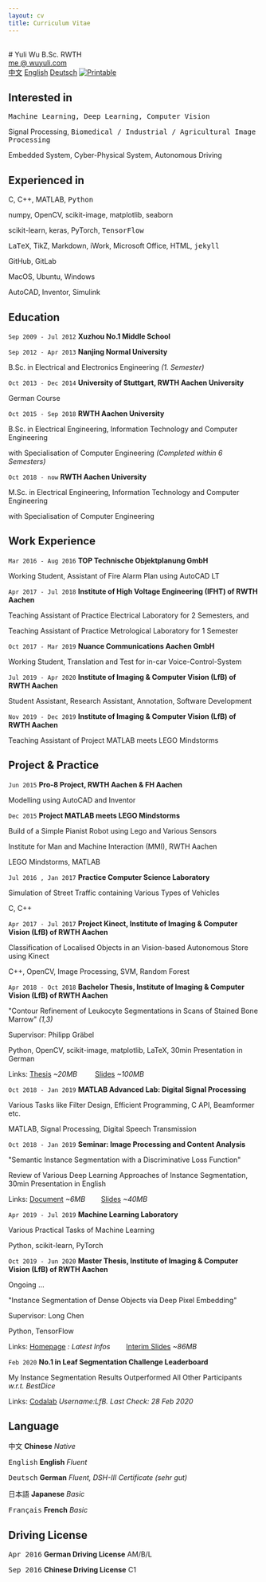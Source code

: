 ```yaml
---
layout: cv
title: Curriculum Vitae
---
```


<br />
# Yuli Wu
B.Sc. RWTH

<div id="webaddress">
<a href="mailto:me@wuyuli.com">me @ wuyuli.com</a>
<!--( have a try, it really works 😹 )</p> -->
</div>
<div id="language">
<span><a href="https://yuliwu.github.io/cv/zh/">中文</a></span>
<span><a href="https://yuliwu.github.io/cv/en/">English</a></span>
<span><a href="https://yuliwu.github.io/cv/de/">Deutsch</a></span>
<span><a href="https://yuliwu.github.io/cv/print/" target="_blank"><img src="https://img.icons8.com/metro/26/000000/print.png" alt="Printable"></a></span>
</div>

## Interested in

<samp>Machine Learning, Deep Learning, Computer Vision</samp>

Signal Processing, <samp>Biomedical / Industrial / Agricultural Image Processing</samp>

Embedded System, Cyber-Physical System, Autonomous Driving


## Experienced in

C, C++, MATLAB, <samp>Python</samp>

numpy, OpenCV, scikit-image, matplotlib, seaborn

scikit-learn, keras, PyTorch, <samp>TensorFlow</samp>

<samp>LaTeX</samp>, TikZ, Markdown, iWork, Microsoft Office, HTML, <samp>jekyll</samp>

GitHub, GitLab

MacOS, Ubuntu, Windows

AutoCAD, Inventor, Simulink


## Education

`Sep 2009 - Jul 2012`
__Xuzhou No.1 Middle School__

`Sep 2012 - Apr 2013`
__Nanjing Normal University__

B.Sc. in Electrical and Electronics Engineering *(1. Semester)*

`Oct 2013 - Dec 2014`
__University of Stuttgart, RWTH Aachen University__

German Course

`Oct 2015 - Sep 2018`
__RWTH Aachen University__

B.Sc. in Electrical Engineering, Information Technology and Computer Engineering

with Specialisation of Computer Engineering  *(Completed within 6 Semesters)*

`Oct 2018 - now`
__RWTH Aachen University__

M.Sc. in Electrical Engineering, Information Technology and Computer Engineering

with Specialisation of Computer Engineering

## Work Experience
`Mar 2016 - Aug 2016`
__TOP Technische Objektplanung GmbH__

Working Student, Assistant of Fire Alarm Plan using AutoCAD LT

`Apr 2017 - Jul 2018`
__Institute of High Voltage Engineering (IFHT) of RWTH Aachen__

Teaching Assistant of Practice Electrical Laboratory for 2 Semesters, and

Teaching Assistant of Practice Metrological Laboratory for 1 Semester

`Oct 2017 - Mar 2019`
__Nuance Communications Aachen GmbH__

Working Student, Translation and Test for in-car Voice-Control-System

`Jul 2019 - Apr 2020`
__Institute of Imaging & Computer Vision (LfB) of RWTH Aachen__

Student Assistant, Research Assistant, Annotation, Software Development

`Nov 2019 - Dec 2019`
__Institute of Imaging & Computer Vision (LfB) of RWTH Aachen__

Teaching Assistant of Project MATLAB meets LEGO Mindstorms

## Project & Practice
`Jun 2015`
__Pro-8 Project, RWTH Aachen & FH Aachen__

Modelling using AutoCAD and Inventor

`Dec 2015`
__Project MATLAB meets LEGO Mindstorms__

Build of a Simple Pianist Robot using Lego and Various Sensors

Institute for Man and Machine Interaction (MMI), RWTH Aachen

LEGO Mindstorms, MATLAB

`Jul 2016 , Jan 2017`
__Practice Computer Science Laboratory__

Simulation of Street Traffic containing Various Types of Vehicles

C, C++

`Apr 2017 - Jul 2017`
__Project Kinect, Institute of Imaging & Computer Vision (LfB) of RWTH Aachen__

Classification of Localised Objects in an Vision-based Autonomous Store using Kinect

C++, OpenCV, Image Processing, SVM, Random Forest

`Apr 2018 - Oct 2018`
__Bachelor Thesis, Institute of Imaging & Computer Vision (LfB) of RWTH Aachen__

"Contour Refinement of Leukocyte Segmentations in Scans of Stained Bone Marrow" *(1,3)*

Supervisor: Philipp Gräbel

Python, OpenCV, scikit-image, matplotlib, LaTeX, 30min Presentation in German

Links: <a href="https://yuliwu.github.io/cloud/ba/Thesis.pdf" target="_blank">Thesis</a> *&#126;20MB* &emsp;&emsp; <a href="https://yuliwu.github.io/cloud/ba-slides/" target="_blank">Slides</a> *&#126;100MB*


`Oct 2018 - Jan 2019`
__MATLAB Advanced Lab: Digital Signal Processing__

Various Tasks like Filter Design, Efficient Programming, C API, Beamformer etc.

MATLAB, Signal Processing, Digital Speech Transmission

`Oct 2018 - Jan 2019`
__Seminar: Image Processing and Content Analysis__

"Semantic Instance Segmentation with a Discriminative Loss Function"

Review of Various Deep Learning Approaches of Instance Segmentation, 30min Presentation in English

Links: <a href="https://yuliwu.github.io/cloud/seminar-doc/Document.pdf" target="_blank">Document</a> *&#126;6MB* &emsp;&emsp;<a href="https://yuliwu.github.io/cloud/slides/" target="_blank">Slides</a> *&#126;40MB*

`Apr 2019 - Jul 2019`
__Machine Learning Laboratory__

Various Practical Tasks of Machine Learning

Python, scikit-learn, PyTorch

`Oct 2019 - Jun 2020`
__Master Thesis, Institute of Imaging & Computer Vision (LfB) of RWTH Aachen__

Ongoing ... 

"Instance Segmentation of Dense Objects via Deep Pixel Embedding"

Supervisor: Long Chen

Python, TensorFlow

Links: <a href="https://yuliwu.github.io/ma/" target="_blank">Homepage</a> *: Latest Infos* &emsp;&emsp;<a href="https://yuliwu.github.io/cloud/ma/slide-interim/" target="_blank">Interim Slides</a> *&#126;86MB*


`Feb 2020`
__No.1 in Leaf Segmentation Challenge Leaderboard__

My Instance Segmentation Results Outperformed All Other Participants *w.r.t. BestDice*

Links: <a href="https://competitions.codalab.org/competitions/18405#results" target="_blank">Codalab</a> *Username:LfB. Last Check: 28 Feb 2020*



## Language
<tt>中文</tt> 
__Chinese__ <i>Native</i>

<tt>English</tt>
__English__  <i>Fluent</i>

<tt>Deutsch</tt>
__German__ <i>Fluent, DSH-III Certificate *(sehr gut)*</i>

<tt>日本語</tt>
__Japanese__ <i>Basic</i>

<tt>Français</tt>
__French__ <i>Basic</i>

## Driving License
<tt>Apr 2016</tt>
__German Driving License__ <ii>AM/B/L</ii>

<tt>Sep 2016</tt>
__Chinese Driving License__ <ii>C1</ii>
<br />
<br />
<br />
<br />
<br />
<!--
Last updated: Apr 2019 -->
